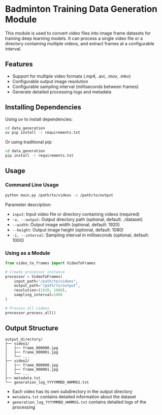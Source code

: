 # Badminton Training Data Generation Module

This module is used to convert video files into image frame datasets for training deep learning models. It can process a single video file or a directory containing multiple videos, and extract frames at a configurable interval.

## Features

- Support for multiple video formats (.mp4, .avi, .mov, .mkv)
- Configurable output image resolution
- Configurable sampling interval (milliseconds between frames)
- Generate detailed processing logs and metadata

## Installing Dependencies

Using uv to install dependencies:

```bash
cd data_generation
uv pip install -r requirements.txt
```

Or using traditional pip:

```bash
cd data_generation
pip install -r requirements.txt
```

## Usage

### Command Line Usage

```bash
python main.py /path/to/videos -o /path/to/output
```

Parameter description:
- `input`: Input video file or directory containing videos (required)
- `-o, --output`: Output directory path (optional, default: ./dataset)
- `--width`: Output image width (optional, default: 1920)
- `--height`: Output image height (optional, default: 1080)
- `-i, --interval`: Sampling interval in milliseconds (optional, default: 1000)

### Using as a Module

```python
from video_to_frames import VideoToFrames

# Create processor instance
processor = VideoToFrames(
    input_path="/path/to/videos",
    output_path="/path/to/output",
    resolution=(1920, 1080),
    sampling_interval=1000
)

# Process all videos
processor.process_all()
```

## Output Structure

```
output_directory/
├── video1/
│   ├── frame_000000.jpg
│   ├── frame_000001.jpg
│   └── ...
├── video2/
│   ├── frame_000000.jpg
│   ├── frame_000001.jpg
│   └── ...
├── metadata.txt
└── generation_log_YYYYMMDD_HHMMSS.txt
```

- Each video has its own subdirectory in the output directory
- `metadata.txt` contains detailed information about the dataset
- `generation_log_YYYYMMDD_HHMMSS.txt` contains detailed logs of the processing 